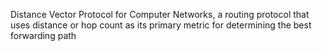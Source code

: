 Distance Vector Protocol for Computer Networks, a routing protocol that uses distance or hop count as its primary metric for determining the best forwarding path
